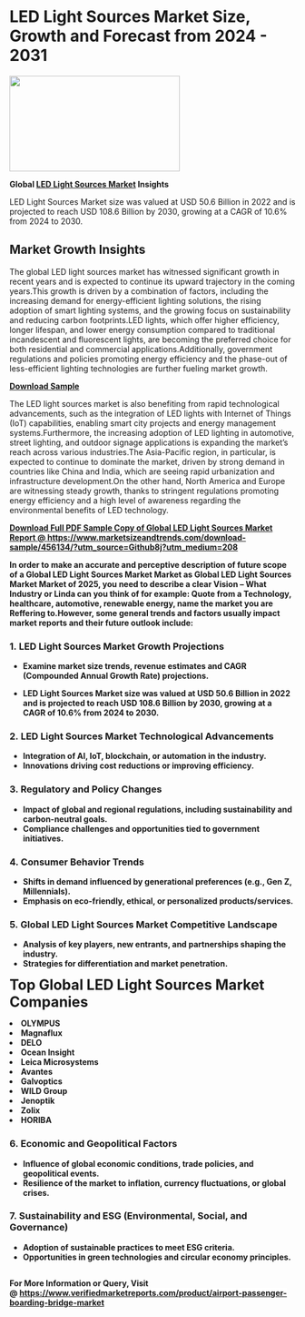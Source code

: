 <H1>LED Light Sources Market Size, Growth and Forecast from 2024 - 2031</H1><img class="aligncenter size-medium wp-image-584254" src="https://thirdeyenews.in/wp-content/uploads/2024/09/Global-Market-Research-300x168.jpeg" alt="" width="300" height="168" /><p><strong>Global&nbsp;<a href="https://www.marketsizeandtrends.com/download-sample/456134/?utm_source=Github8j?utm_medium=208">LED Light Sources Market</a> Insights</strong></p><p>LED Light Sources Market size was valued at USD 50.6 Billion in 2022 and is projected to reach USD 108.6 Billion by 2030, growing at a CAGR of 10.6% from 2024 to 2030.</p><p><h2>Market Growth Insights</h2> <p>The global LED light sources market has witnessed significant growth in recent years and is expected to continue its upward trajectory in the coming years.This growth is driven by a combination of factors, including the increasing demand for energy-efficient lighting solutions, the rising adoption of smart lighting systems, and the growing focus on sustainability and reducing carbon footprints.LED lights, which offer higher efficiency, longer lifespan, and lower energy consumption compared to traditional incandescent and fluorescent lights, are becoming the preferred choice for both residential and commercial applications.Additionally, government regulations and policies promoting energy efficiency and the phase-out of less-efficient lighting technologies are further fueling market growth.</p> <p><strong><a href="sample_download_link">Download Sample</a></strong></p> <p>The LED light sources market is also benefiting from rapid technological advancements, such as the integration of LED lights with Internet of Things (IoT) capabilities, enabling smart city projects and energy management systems.Furthermore, the increasing adoption of LED lighting in automotive, street lighting, and outdoor signage applications is expanding the market’s reach across various industries.The Asia-Pacific region, in particular, is expected to continue to dominate the market, driven by strong demand in countries like China and India, which are seeing rapid urbanization and infrastructure development.On the other hand, North America and Europe are witnessing steady growth, thanks to stringent regulations promoting energy efficiency and a high level of awareness regarding the environmental benefits of LED technology.</p> <p><strong><a href="more_information_link"></p><p><span class=""><strong>Download Full PDF Sample Copy of Global LED Light Sources Market Report</strong> @ <a href="https://www.marketsizeandtrends.com/download-sample/456134/?utm_source=Github8j?utm_medium=208" target="_blank">https://www.marketsizeandtrends.com/download-sample/456134/?utm_source=Github8j?utm_medium=208</a></span></p><p>In order to make an accurate and perceptive description of future scope of a Global&nbsp;LED Light Sources Market Market as Global&nbsp;LED Light Sources Market Market of 2025, you need to describe a clear Vision &ndash; What Industry or Linda can you think of for example: Quote from a Technology, healthcare, automotive, renewable energy, name the market you are Reffering to.However, some general trends and factors usually impact market reports and their future outlook include:</p><h3>1.&nbsp;<strong>LED Light Sources Market Growth Projections</strong></h3><ul><li>Examine market size trends, revenue estimates and CAGR (Compounded Annual Growth Rate) projections.</li><li><p>LED Light Sources Market size was valued at USD 50.6 Billion in 2022 and is projected to reach USD 108.6 Billion by 2030, growing at a CAGR of 10.6% from 2024 to 2030.</p></li></ul><h3>2.&nbsp;<strong>LED Light Sources Market Technological Advancements</strong></h3><ul><li>Integration of AI, IoT, blockchain, or automation in the industry.</li><li>Innovations driving cost reductions or improving efficiency.</li></ul><h3>3.&nbsp;<strong>Regulatory and Policy Changes</strong></h3><ul><li>Impact of global and regional regulations, including sustainability and carbon-neutral goals.</li><li>Compliance challenges and opportunities tied to government initiatives.</li></ul><h3>4.&nbsp;<strong>Consumer Behavior Trends</strong></h3><ul><li>Shifts in demand influenced by generational preferences (e.g., Gen Z, Millennials).</li><li>Emphasis on eco-friendly, ethical, or personalized products/services.</li></ul><h3>5.&nbsp;<strong>Global LED Light Sources Market Competitive Landscape</strong></h3><ul><li>Analysis of key players, new entrants, and partnerships shaping the industry.</li><li>Strategies for differentiation and market penetration.</li></ul><p data-pm-slice="1 1 []"><span style="color: inherit; font-family: inherit; font-size: 25px;">Top Global LED Light Sources Market Companies</span></p><div class="" data-test-id=""><p><li>OLYMPUS</li><li> Magnaflux</li><li> DELO</li><li> Ocean Insight</li><li> Leica Microsystems</li><li> Avantes</li><li> Galvoptics</li><li> WILD Group</li><li> Jenoptik</li><li> Zolix</li><li> HORIBA</li></p></div><h3>6.&nbsp;<strong>Economic and Geopolitical Factors</strong></h3><ul><li>Influence of global economic conditions, trade policies, and geopolitical events.</li><li>Resilience of the market to inflation, currency fluctuations, or global crises.</li></ul><h3>7.&nbsp;<strong>Sustainability and ESG (Environmental, Social, and Governance)</strong></h3><ul><li>Adoption of sustainable practices to meet ESG criteria.</li><li>Opportunities in green technologies and circular economy principles.</li></ul><h2><strong style="font-size: 14px;">For More Information or Query, Visit @&nbsp;</strong><a style="background-color: #ffffff; font-size: 14px;" href="https://www.marketsizeandtrends.com/report/led-light-sources-market/" target="_blank">https://www.verifiedmarketreports.com/product/airport-passenger-boarding-bridge-market</a></h2>